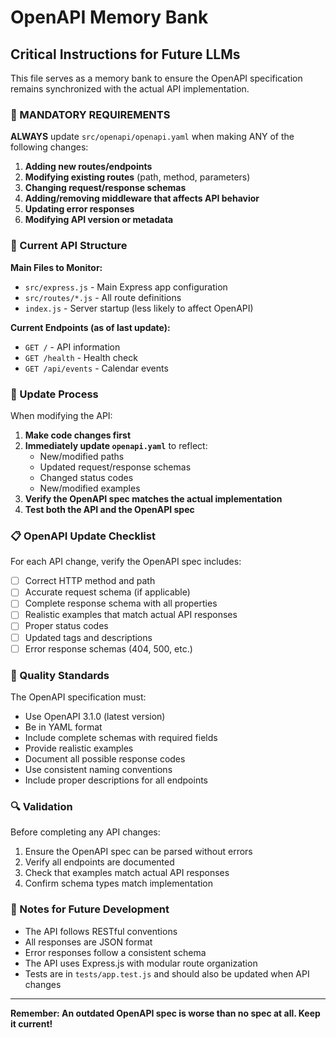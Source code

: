 # OpenAPI Memory Bank

## Critical Instructions for Future LLMs

This file serves as a memory bank to ensure the OpenAPI specification remains synchronized with the actual API implementation.

### 🚨 MANDATORY REQUIREMENTS

**ALWAYS** update `src/openapi/openapi.yaml` when making ANY of the following changes:

1. **Adding new routes/endpoints**
2. **Modifying existing routes** (path, method, parameters)
3. **Changing request/response schemas**
4. **Adding/removing middleware that affects API behavior**
5. **Updating error responses**
6. **Modifying API version or metadata**

### 📁 Current API Structure

**Main Files to Monitor:**
- `src/express.js` - Main Express app configuration
- `src/routes/*.js` - All route definitions
- `index.js` - Server startup (less likely to affect OpenAPI)

**Current Endpoints (as of last update):**
- `GET /` - API information
- `GET /health` - Health check
- `GET /api/events` - Calendar events

### 🔄 Update Process

When modifying the API:

1. **Make code changes first**
2. **Immediately update `openapi.yaml`** to reflect:
   - New/modified paths
   - Updated request/response schemas
   - Changed status codes
   - New/modified examples
3. **Verify the OpenAPI spec matches the actual implementation**
4. **Test both the API and the OpenAPI spec**

### 📋 OpenAPI Update Checklist

For each API change, verify the OpenAPI spec includes:

- [ ] Correct HTTP method and path
- [ ] Accurate request schema (if applicable)
- [ ] Complete response schema with all properties
- [ ] Realistic examples that match actual API responses
- [ ] Proper status codes
- [ ] Updated tags and descriptions
- [ ] Error response schemas (404, 500, etc.)

### 🎯 Quality Standards

The OpenAPI specification must:
- Use OpenAPI 3.1.0 (latest version)
- Be in YAML format
- Include complete schemas with required fields
- Provide realistic examples
- Document all possible response codes
- Use consistent naming conventions
- Include proper descriptions for all endpoints

### 🔍 Validation

Before completing any API changes:
1. Ensure the OpenAPI spec can be parsed without errors
2. Verify all endpoints are documented
3. Check that examples match actual API responses
4. Confirm schema types match implementation

### 📝 Notes for Future Development

- The API follows RESTful conventions
- All responses are JSON format
- Error responses follow a consistent schema
- The API uses Express.js with modular route organization
- Tests are in `tests/app.test.js` and should also be updated when API changes

---

**Remember: An outdated OpenAPI spec is worse than no spec at all. Keep it current!**
